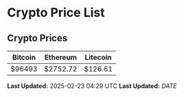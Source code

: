 # Crypto Price List

## Crypto Prices
| Bitcoin | Ethereum | Litecoin |
| ------- | -------- | -------- |
| $96493 | $2752.72 | $126.61 |
**Last Updated:** 2025-02-23 04:29 UTC
**Last Updated:** $DATE$
